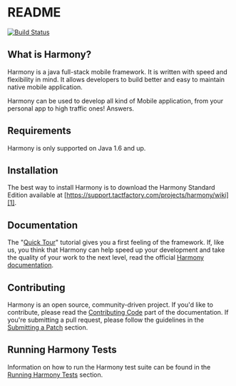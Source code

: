 README
======

[![Build Status](https://support.tactfactory.com/projects/harmony/hudson/index?branch=master)](https://support.tactfactory.com/projects/harmony/hudson/index)

What is Harmony?
-----------------

Harmony is a java full-stack mobile framework. It is written with speed and
flexibility in mind. It allows developers to build better and easy to maintain
native mobile application.

Harmony can be used to develop all kind of Mobile application, from your personal app
to high traffic ones! Answers.

Requirements
------------

Harmony is only supported on Java 1.6 and up.

Installation
------------

The best way to install Harmony is to download the Harmony Standard Edition
available at [https://support.tactfactory.com/projects/harmony/wiki][1].

Documentation
-------------

The "[Quick Tour][2]" tutorial gives you a first feeling of the framework. If,
like us, you think that Harmony can help speed up your development and take
the quality of your work to the next level, read the official
[Harmony documentation][3].

Contributing
------------

Harmony is an open source, community-driven project. If you'd like to contribute,
please read the [Contributing Code][4] part of the documentation. If you're submitting
a pull request, please follow the guidelines in the [Submitting a Patch][5] section.

Running Harmony Tests
----------------------

Information on how to run the Harmony test suite can be found in the
[Running Harmony Tests][6] section.

[1]: https://support.tactfactory.com/projects/harmony
[2]: https://support.tactfactory.com/projects/harmony/wiki/Quick_start
[3]: https://support.tactfactory.com/projects/harmony/wiki/En
[4]: https://support.tactfactory.com/projects/harmony/wiki/contributing
[5]: https://support.tactfactory.com/projects/harmony/wiki/patches
[6]: https://support.tactfactory.com/projects/harmony/wiki/tests
